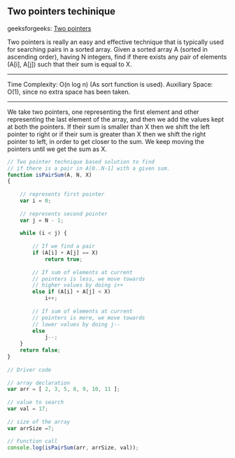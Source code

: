 ## Two pointers techinique

geeksforgeeks: [Two pointers](https://www.geeksforgeeks.org/two-pointers-technique/)

Two pointers is really an easy and effective technique that is typically used for searching pairs in a sorted array.
Given a sorted array A (sorted in ascending order), having N integers, find if there exists any pair of elements (A[i], A[j]) such that their sum is equal to X.

-----------------------------------------------------------------------------

Time Complexity:  O(n log n) (As sort function is used).
Auxiliary Space: O(1), since no extra space has been taken.

-----------------------------------------------------------------------------

We take two pointers, one representing the first element and other representing the last element of the array, and then we add the values kept at both the pointers. If their sum is smaller than X then we shift the left pointer to right or if their sum is greater than X then we shift the right pointer to left, in order to get closer to the sum. We keep moving the pointers until we get the sum as X. 

```js
// Two pointer technique based solution to find
// if there is a pair in A[0..N-1] with a given sum.
function isPairSum(A, N, X)
{
 
    // represents first pointer
    var i = 0;
 
    // represents second pointer
    var j = N - 1;
 
    while (i < j) {
 
        // If we find a pair
        if (A[i] + A[j] == X)
            return true;
 
        // If sum of elements at current
        // pointers is less, we move towards
        // higher values by doing i++
        else if (A[i] + A[j] < X)
            i++;
 
        // If sum of elements at current
        // pointers is more, we move towards
        // lower values by doing j--
        else
            j--;
    }
    return false;
}
 
// Driver code
 
// array declaration
var arr = [ 2, 3, 5, 8, 9, 10, 11 ];
    
// value to search
var val = 17;
    
// size of the array
var arrSize =7;
    
// Function call
console.log(isPairSum(arr, arrSize, val));
```